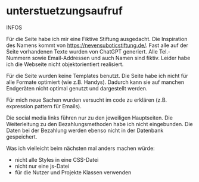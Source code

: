 # unterstuetzungsaufruf

INFOS

Für die Seite habe ich mir eine Fiktive Stiftung ausgedacht. 
Die Inspiration des Namens kommt von https://nevensuboticstiftung.de/. 
Fast alle auf der Seite vorhandenen Texte wurden von ChatGPT generiert. 
Alle Tel.-Nummern sowie Email-Addressen und auch Namen sind fiktiv. 
Leider habe ich die Webseite nicht objektorientiert realisiert. 


Für die Seite wurden keine Templates benutzt. 
Die Seite habe ich nicht für alle Formate optimiert (wie z.B. Handys). 
Dadurch kann sie auf manchen Endgeräten nicht optimal genutzt und dargestellt werden. 


Für mich neue Sachen wurden versucht im code zu erklären (z.B. expression pattern für Emails). 


Die social media links führen nur zu den jeweiligen Hauptseiten. 
Die Weiterleitung zu den Bezahlungsmethoden habe ich nicht eingebunden. 
Die Daten bei der Bezahlung werden ebenso nicht in der Datenbank gespeichert. 


Was ich vielleicht beim nächsten mal anders machen würde:
 - nicht alle Styles in eine CSS-Datei
 - nicht nur eine js-Datei
 - für die Nutzer und Projekte Klassen verwenden
